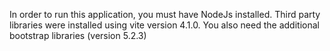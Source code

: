 In order to run this application, you must have NodeJs installed.
Third party libraries were installed using vite version 4.1.0.
You also need the additional bootstrap libraries (version 5.2.3)
